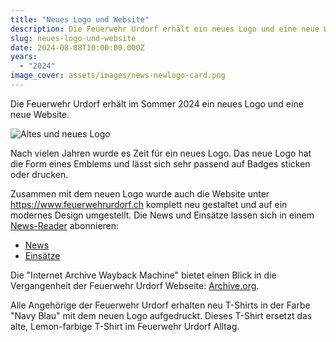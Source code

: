 ```yaml
---
title: "Neues Logo und Website"
description: Die Feuerwehr Urdorf erhält ein neues Logo und eine neue Website
slug: neues-logo-und-website
date: 2024-08-08T10:00:00.000Z
years:
  - "2024"
image_cover: assets/images/news-newlogo-card.png
---
```


Die Feuerwehr Urdorf erhält im Sommer 2024 ein neues Logo und eine neue Website.

![Altes und neues Logo](news/newlogo-oldnew.png)

Nach vielen Jahren wurde es Zeit für ein neues Logo.
Das neue Logo hat die Form eines Emblems und lässt sich sehr passend auf Badges sticken oder drucken.

Zusammen mit dem neuen Logo wurde auch die Website unter https://www.feuerwehrurdorf.ch komplett neu gestaltet und auf ein modernes Design umgestellt.
Die News und Einsätze lassen sich in einem [News-Reader](https://de.wikipedia.org/wiki/Feedreader) abonnieren:

* [News](https://www.feuerwehrurdorf.ch/news/index.xml)
* [Einsätze](https://www.feuerwehrurdorf.ch/einsaetze/index.xml)

Die "Internet Archive Wayback Machine" bietet einen Blick in die Vergangenheit der Feuerwehr Urdorf Webseite: [Archive.org](https://web.archive.org/web/*/www.feuerwehrurdorf.ch).

Alle Angehörige der Feuerwehr Urdorf erhalten neu T-Shirts in der Farbe "Navy Blau" mit dem neuen Logo aufgedruckt.
Dieses T-Shirt ersetzt das alte, Lemon-farbige T-Shirt im Feuerwehr Urdorf Alltag.
